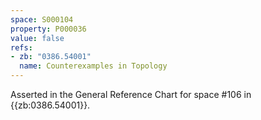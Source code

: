 ```yaml
---
space: S000104
property: P000036
value: false
refs:
- zb: "0386.54001"
  name: Counterexamples in Topology
---
```


Asserted in the General Reference Chart for space #106 in
{{zb:0386.54001}}.
